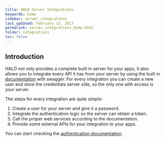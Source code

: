 ```yaml
---
title: HALO Server Integrations
keywords: home
sidebar: server_integrations
last_updated: February 13, 2017
permalink: server_integrations_home.html
folder: integrations
toc: false
---
```


## Introduction

HALO not only provides a complete built in server for your apps, it also allows you to integrate every API it has from your server by using the built 
in [documentation](https://halo.mobgen.com/api/docs) with swagger. For every integration you can create a new user and store the credentials server side, so the only one with access
is your server.

The steps for every integration are quite simple:

1. Create a user for your server and give it a password.
2. Integrate the authentication logic so the server can obtain a token.
3. Call the proper web services according to the documentation.
4. Provide some external APIs for your integration to your apps.

You can start checking the [authentication documentation](/sever_integrations_authentication.html).